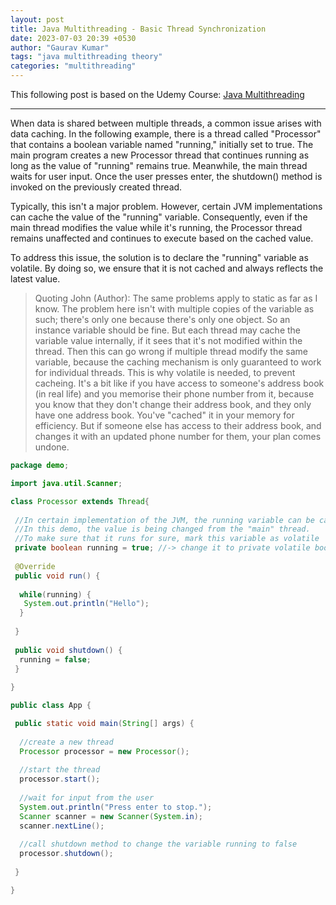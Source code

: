 ```yaml
---
layout: post
title: Java Multithreading - Basic Thread Synchronization
date: 2023-07-03 20:39 +0530
author: "Gaurav Kumar"
tags: "java multithreading theory"
categories: "multithreading"
---
```


This following post is based on the Udemy Course:
[Java Multithreading](https://www.udemy.com/course/java-multithreading/learn/lecture/107238#content)

---

When data is shared between multiple threads, a common issue arises with data caching. In the following example, there is a thread called "Processor" that contains a boolean variable named "running," initially set to true. The main program creates a new Processor thread that continues running as long as the value of "running" remains true. Meanwhile, the main thread waits for user input. Once the user presses enter, the shutdown() method is invoked on the previously created thread.  

Typically, this isn't a major problem. However, certain JVM implementations can cache the value of the "running" variable. Consequently, even if the main thread modifies the value while it's running, the Processor thread remains unaffected and continues to execute based on the cached value.  

To address this issue, the solution is to declare the "running" variable as volatile. By doing so, we ensure that it is not cached and always reflects the latest value.  

> Quoting John (Author): The same problems apply to static as far as I know. The problem here isn't with multiple copies of the variable as such; there's only one because there's only one object. So an instance variable should be fine. But each thread may cache the variable value internally, if it sees that it's not modified within the thread. Then this can go wrong if multiple thread modify the same variable, because the caching mechanism is only guaranteed to work for individual threads. This is why volatile is needed, to prevent cacheing. It's a bit like if you have access to someone's address book (in real life) and you memorise their phone number from it, because you know that they don't change their address book, and they only have one address book. You've "cached" it in your memory for efficiency. But if someone else has access to their address book, and changes it with an updated phone number for them, your plan comes undone.

```java
package demo;

import java.util.Scanner;

class Processor extends Thread{
 
 //In certain implementation of the JVM, the running variable can be cached because in Processor Thread, it does not expect it to be changed from another thread
 //In this demo, the value is being changed from the "main" thread.
 //To make sure that it runs for sure, mark this variable as volatile
 private boolean running = true; //-> change it to private volatile boolean running = true;
 
 @Override
 public void run() {
  
  while(running) {
   System.out.println("Hello");
  }
  
 }
 
 public void shutdown() {
  running = false;
 }
 
}

public class App {

 public static void main(String[] args) {
  
  //create a new thread
  Processor processor = new Processor();
  
  //start the thread
  processor.start();
  
  //wait for input from the user
  System.out.println("Press enter to stop.");
  Scanner scanner = new Scanner(System.in);
  scanner.nextLine();
  
  //call shutdown method to change the variable running to false
  processor.shutdown();
  
 }

}
```
